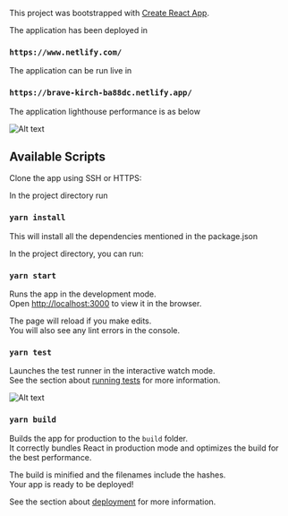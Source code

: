 This project was bootstrapped with [Create React App](https://github.com/facebook/create-react-app).

The application has been deployed in

### `https://www.netlify.com/`

The application can be run live in

### `https://brave-kirch-ba88dc.netlify.app/`

The application lighthouse performance is as below

![Alt text](./screenshot/performance "Performance Chart")

## Available Scripts

Clone the app using SSH or HTTPS:

In the project directory run

### `yarn install`

This will install all the dependencies mentioned in the package.json

In the project directory, you can run:

### `yarn start`

Runs the app in the development mode.<br />
Open [http://localhost:3000](http://localhost:3000) to view it in the browser.

The page will reload if you make edits.<br />
You will also see any lint errors in the console.

### `yarn test`

Launches the test runner in the interactive watch mode.<br />
See the section about [running tests](https://facebook.github.io/create-react-app/docs/running-tests) for more information.

![Alt text](./screenshot/componentSnapshotTest "Performance Chart")

### `yarn build`

Builds the app for production to the `build` folder.<br />
It correctly bundles React in production mode and optimizes the build for the best performance.

The build is minified and the filenames include the hashes.<br />
Your app is ready to be deployed!

See the section about [deployment](https://facebook.github.io/create-react-app/docs/deployment) for more information.
